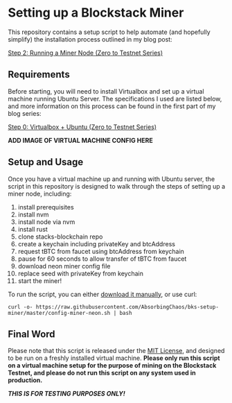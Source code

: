 # Setting up a Blockstack Miner

This repository contains a setup script to help automate (and hopefully simplify) the installation process outlined in my blog post:

[Step 2: Running a Miner Node (Zero to Testnet Series)](https://app.sigle.io/whoabuddy.id.blockstack/Lqq5_aeI1A06l_FQ8s9Jv)

## Requirements

Before starting, you will need to install Virtualbox and set up a virtual machine running Ubuntu Server. The specifications I used are listed below, and more information on this process can be found in the first part of my blog series:

[Step 0: Virtualbox + Ubuntu (Zero to Testnet Series)](https://app.sigle.io/whoabuddy.id.blockstack/6ZSqK6yEwu5bqqGCjOZZH)

__ADD IMAGE OF VIRTUAL MACHINE CONFIG HERE__

## Setup and Usage

Once you have a virtual machine up and running with Ubuntu server, the script in this repository is designed to walk through the steps of setting up a miner node, including:

1. install prerequisites
2. install nvm
3. install node via nvm
4. install rust
5. clone stacks-blockchain repo
6. create a keychain including privateKey and btcAddress
7. request tBTC from faucet using btcAddress from keychain
8. pause for 60 seconds to allow transfer of tBTC from faucet
9. download neon miner config file
10. replace seed with privateKey from keychain
11. start the miner!

To run the script, you can either [download it manually](https://github.com/AbsorbingChaos/bks-setup-miner/blob/master/config-miner-neon.sh), or use curl:

```
curl -o- https://raw.githubusercontent.com/AbsorbingChaos/bks-setup-miner/master/config-miner-neon.sh | bash
```

## Final Word

Please note that this script is released under the [MIT License](LICENSE), and designed to be run on a freshly installed virtual machine. __Please only run this script on a virtual machine setup for the purpose of mining on the Blockstack Testnet, and please do not run this script on any system used in production.__

__*THIS IS FOR TESTING PURPOSES ONLY!*__
